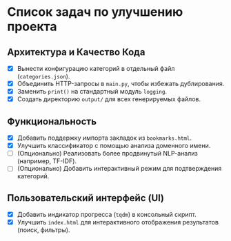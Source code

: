 # Список задач по улучшению проекта

## Архитектура и Качество Кода

- [x] Вынести конфигурацию категорий в отдельный файл (`categories.json`).
- [x] Объединить HTTP-запросы в `main.py`, чтобы избежать дублирования.
- [x] Заменить `print()` на стандартный модуль `logging`.
- [x] Создать директорию `output/` для всех генерируемых файлов.

## Функциональность

- [x] Добавить поддержку импорта закладок из `bookmarks.html`.
- [x] Улучшить классификатор с помощью анализа доменного имени.
- [ ] (Опционально) Реализовать более продвинутый NLP-анализ (например, TF-IDF).
- [ ] (Опционально) Добавить интерактивный режим для подтверждения категорий.

## Пользовательский интерфейс (UI)

- [x] Добавить индикатор прогресса (`tqdm`) в консольный скрипт.
- [x] Улучшить `index.html` для интерактивного отображения результатов (поиск, фильтры).
